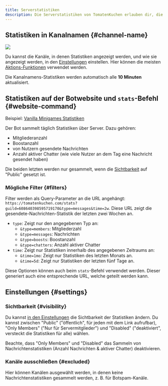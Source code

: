 ```yaml
---
title: Serverstatistiken
description: Die Serverstatistiken von TomatenKuchen erlauben dir, die Aktivität deines Discord-Servers zu beobachten. Der Bot sammelt die Mitglieder- und Boostanzahl und Aktivität bezogen auf Nachrichten.
---
```


## Statistiken in Kanalnamen {#channel-name}

![](https://tomatenkuchen.com/assets/images/stats.webp)

Du kannst die Kanäle, in denen Statistiken angezeigt werden, und wie sie angezeigt werden, in den [Einstellungen](https://tomatenkuchen.com/dashboard/settings#statsChannelFormat) einstellen.
Hier können die meisten [Aktions-Funktionen](/category/action-functions) verwendet werden.

Die Kanalnamens-Statistiken werden automatisch alle **10 Minuten** aktualisiert.

## Statistiken auf der Botwebsite und `stats`-Befehl {#website-command}

Beispiel: [Vanilla Minigames Statistiken](https://tomatenkuchen.com/stats?guild=608640398595719170)

Der Bot sammelt täglich Statistiken über Server. Dazu gehören:
- Mitgliederanzahl
- Boostanzahl
- von Nutzern gesendete Nachrichten
- Anzahl aktiver Chatter (wie viele Nutzer an dem Tag eine Nachricht gesendet haben)

Die beiden letzten werden nur gesammelt, wenn die [Sichtbarkeit](#visibility) auf "Public" gesetzt ist.

### Mögliche Filter {#filters}

Filter werden als Query-Parameter an die URL angehängt: `https://tomatenkuchen.com/stats?guild=608640398595719170&type=messages&time=2w`.
Diese URL zeigt die gesendete-Nachrichten-Statistik der letzten zwei Wochen an.

- `type`: Zeigt nur den angegebenen Typ an:
	- `&type=members`: Mitgliederzahl
	- `&type=messages`: Nachrichten
	- `&type=boosts`: Boostanzahl
	- `&type=chatters`: Anzahl aktiver Chatter
- `time`: Zeigt nur Statistiken innerhalb des angegebenen Zeitraums an:
	- `&time=1mo`: Zeigt nur Statistiken des letzten Monats an.
	- `&time=5d`: Zeigt nur Statistiken der letzten fünf Tage an.

Diese Optionen können auch beim `stats`-Befehl verwendet werden. Dieser generiert auch eine entsprechende URL, welche geteilt werden kann.

## Einstellungen {#settings}

### Sichtbarkeit {#visibility}

Du kannst [in den Einstellungen](https://tomatenkuchen.com/dashboard/settings#publicStats) die Sichtbarkeit der Statistiken ändern.
Du kannst zwischen "Public" ("öffentlich", für jeden mit dem Link aufrufbar), "Only Members" ("Nur für Servermitglieder") und "Disabled" ("deaktiviert", versteckt die Statistiken für alle) wählen.

Beachte, dass "Only Members" und "Disabled" das Sammeln von Nachrichtenstatistiken (Anzahl Nachrichten & aktiver Chatter) deaktivieren.

### Kanäle ausschließen {#excluded}

Hier können Kanälen ausgewählt werden, in denen keine Nachrichtenstatistiken gesammelt werden, z. B. für Botspam-Kanäle.

